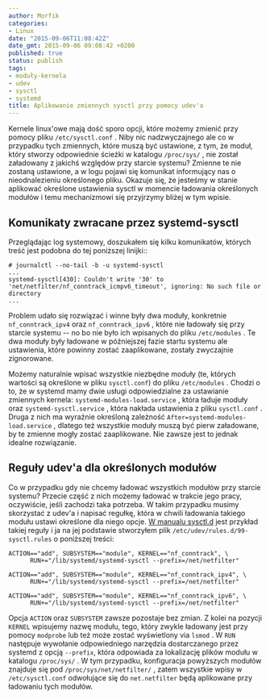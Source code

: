 ```yaml
---
author: Morfik
categories:
- Linux
date: "2015-09-06T11:08:42Z"
date_gmt: 2015-09-06 09:08:42 +0200
published: true
status: publish
tags:
- moduły-kernela
- udev
- sysctl
- systemd
title: Aplikowanie zmiennych sysctl przy pomocy udev'a
---
```


Kernele linux'owe mają dość sporo opcji, które możemy zmienić przy pomocy pliku `/etc/sysctl.conf` .
Niby nic nadzwyczajnego ale co w przypadku tych zmiennych, które muszą być ustawione, z tym, że
moduł, który stworzy odpowiednie ścieżki w katalogu `/proc/sys/` , nie został załadowany z jakichś
względów przy starcie systemu? Zmienne te nie zostaną ustawione, a w logu pojawi się komunikat
informujący nas o nieodnalezieniu określonego pliku. Okazuje się, że jesteśmy w stanie aplikować
określone ustawienia sysctl w momencie ładowania określonych modułów i temu mechanizmowi się
przyjrzymy bliżej w tym wpisie.

<!--more-->
## Komunikaty zwracane przez systemd-sysctl

Przeglądając log systemowy, doszukałem się kilku komunikatów, których treść jest podobna do tej
poniższej linijki::

    # journalctl --no-tail -b -u systemd-sysctl
    ...
    systemd-sysctl[430]: Couldn't write '30' to 'net/netfilter/nf_conntrack_icmpv6_timeout', ignoring: No such file or directory
    ...

Problem udało się rozwiązać i winne były dwa moduły, konkretnie `nf_conntrack_ipv4` oraz
`nf_conntrack_ipv6` , które nie ładowały się przy starcie systemu -- no bo nie było ich wpisanych do
pliku `/etc/modules` . Te dwa moduły były ładowane w późniejszej fazie startu systemu ale
ustawienia, które powinny zostać zaaplikowane, zostały zwyczajnie zignorowane.

Możemy naturalnie wpisać wszystkie niezbędne moduły (te, których wartości są określone w pliku
`sysctl.conf`) do pliku `/etc/modules` . Chodzi o to, że w systemd mamy dwie usługi odpowiedzialne
za ustawianie zmiennych kernela: `systemd-modules-load.service` , która ładuje moduły oraz
`systemd-sysctl.service` , która nakłada ustawienia z pliku `sysctl.conf` . Druga z nich ma wyraźnie
określoną zależność `After=systemd-modules-load.service` , dlatego też wszystkie moduły muszą być
pierw załadowane, by te zmienne mogły zostać zaaplikowane. Nie zawsze jest to jednak idealne
rozwiązanie.

## Reguły udev'a dla określonych modułów

Co w przypadku gdy nie chcemy ładować wszystkich modułów przy starcie systemu? Przecie część z nich
możemy ładować w trakcie jego pracy, oczywiście, jeśli zachodzi taka potrzeba. W takim przypadku
musimy skorzystać z udev'a i napisać regułkę, która w chwili ładowania takiego modułu ustawi
określone dla niego opcje. [W manualu
sysctl.d](https://www.freedesktop.org/software/systemd/man/sysctl.d.html) jest przykład takiej
reguły i ja na jej podstawie stworzyłem plik `/etc/udev/rules.d/99-sysctl.rules` o poniższej
treści:

    ACTION=="add", SUBSYSTEM=="module", KERNEL=="nf_conntrack", \
          RUN+="/lib/systemd/systemd-sysctl --prefix=/net/netfilter"
    
    ACTION=="add", SUBSYSTEM=="module", KERNEL=="nf_conntrack_ipv4", \
          RUN+="/lib/systemd/systemd-sysctl --prefix=/net/netfilter"
    
    ACTION=="add", SUBSYSTEM=="module", KERNEL=="nf_conntrack_ipv6", \
          RUN+="/lib/systemd/systemd-sysctl --prefix=/net/netfilter"

Opcja `ACTION` oraz `SUBSYSTEM` zawsze pozostaje bez zmian. Z kolei na pozycji `KERNEL` wpisujemy
nazwę modułu, tego, który zwykle ładowany jest przy pomocy `modprobe` lub też może zostać
wyświetlony via `lsmod` . W `RUN` następuje wywołanie odpowiedniego narzędzia dostarczanego przez
systemd z opcją `--prefix`, która odpowiada za lokalizację plików modułu w katalogu `/proc/sys/` . W
tym przypadku, konfiguracja powyższych modułów znajduje się pod `/proc/sys/net/netfilter/` , zatem
wszystkie wpisy w `/etc/sysctl.conf` odwołujące się do `net.netfilter` będą aplikowane przy
ładowaniu tych modułów.
